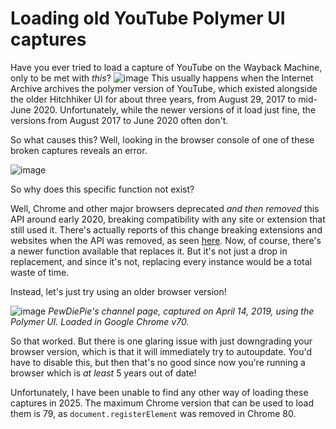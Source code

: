 # Loading old YouTube Polymer UI captures
Have you ever tried to load a capture of YouTube on the Wayback Machine, only to be met with *this*?
![image](https://github.com/user-attachments/assets/3fd84214-dfd3-44b3-a22f-df40f68208a0)
This usually happens when the Internet Archive archives the polymer version of YouTube, which existed alongside the older Hitchhiker UI for about three years, from August 29, 2017 to mid-June 2020.
Unfortunately, while the newer versions of it load just fine, the versions from August 2017 to June 2020 often don't. 

So what causes this? Well, looking in the browser console of one of these broken captures reveals an error. 

![image](https://github.com/user-attachments/assets/1ff90145-0ee9-479f-88f2-932dfe88a724)

So why does this specific function not exist?

Well, Chrome and other major browsers deprecated *and then removed* this API around early 2020, breaking compatibility with any site or extension that still used it.
There's actually reports of this change breaking extensions and websites when the API was removed, as seen [here](https://github.com/Adobe-CEP/CEP-Resources/issues/272).
Now, of course, there's a newer function available that replaces it. But it's not just a drop in replacement, and since it's not, replacing every instance would be a total
waste of time. 

Instead, let's just try using an older browser version!

![image](https://github.com/user-attachments/assets/619b0d5b-fa7d-47fd-8f2b-d2f05f7b202d)
*PewDiePie's channel page, captured on April 14, 2019, using the Polymer UI. Loaded in Google Chrome v70.*

So that worked. But there is one glaring issue with just downgrading your browser version, which is that it will immediately
try to autoupdate. You'd have to disable this, but then that's no good since now you're running a browser which is *at least* 5 years out of date!

Unfortunately, I have been unable to find any other way of loading these captures in 2025. The maximum Chrome version that can be used to load them is 79, as `document.registerElement` was removed in Chrome 80.
